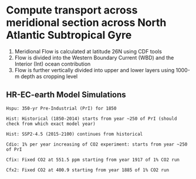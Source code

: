 # Compute transport across meridional section across North Atlantic Subtropical Gyre 

1. Meridional Flow is calculated at latitude 26N using CDF tools 
2. Flow is divided into the Western Boundary Current (WBD) and the Interior (Int) ocean contribution
4. Flow is further vertically divided into upper and lower layers using 1000-m depth as cropping level

## HR-EC-earth Model Simulations

    Hspu: 350-yr Pre-Industrial (PrI) for 1850

    Hist: Historical (1850-2014) starts from year ~250 of PrI (should check from which exact model year)

    Hist: SSP2-4.5 (2015-2100) continues from historical

    Cdio: 1% per year increasing of CO2 experiment: starts from year ~250 of PrI

    Cfix: Fixed CO2 at 551.5 ppm starting from year 1917 of 1% CO2 run

    Cfx2: Fixed CO2 at 400.9 starting from year 1885 of 1% CO2 run
